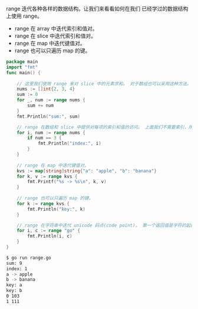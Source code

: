 

range 迭代各种各样的数据结构。让我们来看看如何在我们 已经学过的数据结构上使用 range。

- range 在 array 中迭代索引和值对。
- range 在 slice 中迭代索引和值对。
- range 在 map 中迭代键值对。
- range 也可以只遍历 map 的键。


```go
package main
import "fmt"
func main() {
    
    // 这里我们使用 range 来对 slice 中的元素求和。 对于数组也可以采用这种方法。
    nums := []int{2, 3, 4}
    sum := 0
    for _, num := range nums {
        sum += num
    }
    fmt.Println("sum:", sum)

    // range 在数组和 slice 中提供对每项的索引和值的访问。 上面我们不需要索引，所以我们使用 空白标识符 _ 来忽略它。有时候我们实际上是需要这个索引的。
    for i, num := range nums {
        if num == 3 {
            fmt.Println("index:", i)
        }
    }
    
    // range 在 map 中迭代键值对。
    kvs := map[string]string{"a": "apple", "b": "banana"}
    for k, v := range kvs {
        fmt.Printf("%s -> %s\n", k, v)
    }
    
    // range 也可以只遍历 map 的键。
    for k := range kvs {
        fmt.Println("key:", k)
    }

    // range 在字符串中迭代 unicode 码点(code point)。 第一个返回值是字符的起始字节位置，然后第二个是字符本身。
    for i, c := range "go" {
        fmt.Println(i, c)
    }
}
```

```sh
$ go run range.go
sum: 9
index: 1
a -> apple
b -> banana
key: a
key: b
0 103
1 111
```
